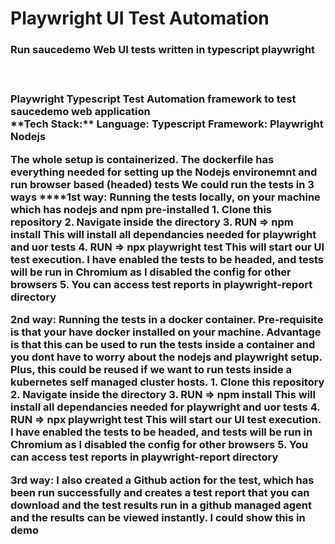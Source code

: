 <h1> Playwright UI Test Automation </h1>
<h3>Run saucedemo Web UI tests written in typescript playwright<h3>
</br>
<p>Playwright Typescript Test Automation framework to test saucedemo web application
</br>
**Tech Stack:**
Language: Typescript
Framework: Playwright
Nodejs

The whole setup is containerized. The dockerfile has everything needed for setting up the Nodejs environemnt and run browser based (headed) tests
**We could run the tests in 3 ways**
******1st way:** Running the tests locally, on your machine which has nodejs and npm pre-installed
	1. Clone this repository
	2. Navigate inside the directory
	3. RUN => npm install This will install all dependancies needed for playwright and uor tests
	4. RUN => npx playwright test This will start our UI test execution. I have enabled the tests to be headed, and tests will be run in Chromium as I disabled the config for other browsers
	5. You can access test reports in playwright-report directory
	

**2nd way:** Running the tests in a docker container. Pre-requisite is that your have docker installed on your machine. Advantage is that this can be used to run the tests inside a container and you dont have to worry about the nodejs and playwright setup. Plus, this could be reused if we want to run tests inside a kubernetes self managed cluster hosts.
	1. Clone this repository
	2. Navigate inside the directory
	3. RUN => npm install This will install all dependancies needed for playwright and uor tests
	4. RUN => npx playwright test This will start our UI test execution. I have enabled the tests to be headed, and tests will be run in Chromium as I disabled the config for other browsers
	5. You can access test reports in playwright-report directory
	
**3rd way:** I also created a Github action for the test, which has been run successfully and creates a test report that you can download and the test results run in a github managed agent and the results can be viewed instantly. I could show this in demo


</p>
